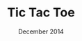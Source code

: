 ---
anchor: ttt
title: Tic Tac Toe
image: img/portfolio/ttt.png
description: Unbeatable tic tac toe player. Try your skills against it.  You can find the source code <a href="https://github.com/ShikherVerma/tic-tac-toe">here</a>. It is python program which implements min max algorithm to play tic tac toe. Min Max algorithm is a popular algorithm for turn based games to calculate best move by assigning a score to each posible move.
team: Along with Aditya Gajbhiye
date: December 2014
category: Python
---